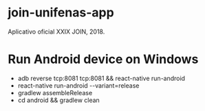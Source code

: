 # join-unifenas-app
Aplicativo oficial XXIX JOIN, 2018.

# Run Android device on Windows
- adb reverse tcp:8081 tcp:8081 && react-native run-android
- react-native run-android --variant=release
- gradlew assembleRelease
- cd android && gradlew clean